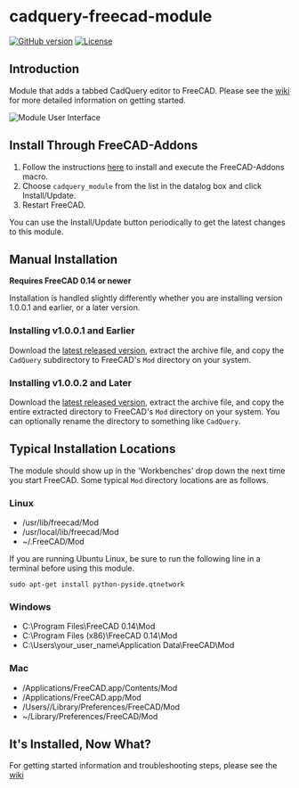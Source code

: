 cadquery-freecad-module
=======================
[![GitHub version](https://badge.fury.io/gh/jmwright%2Fcadquery-freecad-module.svg)](https://github.com/jmwright/cadquery-freecad-module/releases)
[![License](https://img.shields.io/badge/license-LGPL-lightgrey.svg)](https://github.com/jmwright/cadquery-freecad-module/blob/master/LICENSE)

## Introduction

Module that adds a tabbed CadQuery editor to FreeCAD. Please see the [wiki](https://github.com/jmwright/cadquery-freecad-module/wiki) for more detailed information on getting started.

![Module User Interface](http://innovationsts.com/images/Version_1_0_0_1_and_Later_Interface.png)

## Install Through FreeCAD-Addons

  1. Follow the instructions [here](https://github.com/FreeCAD/FreeCAD-addons/blob/master/README.md) to install and execute the FreeCAD-Addons macro.
  2. Choose `cadquery_module` from the list in the datalog box and click Install/Update.
  3. Restart FreeCAD.
  
You can use the Install/Update button periodically to get the latest changes to this module.

## Manual Installation
**Requires FreeCAD 0.14 or newer**

Installation is handled slightly differently whether you are installing version 1.0.0.1 and earlier, or a later version.

### Installing v1.0.0.1 and Earlier

Download the [latest released version](https://github.com/jmwright/cadquery-freecad-module/releases), extract the archive file, and copy the `CadQuery` subdirectory to FreeCAD's `Mod` directory on your system. 

### Installing v1.0.0.2 and Later

Download the [latest released version](https://github.com/jmwright/cadquery-freecad-module/releases), extract the archive file, and copy the entire extracted directory to FreeCAD's `Mod` directory on your system. You can optionally rename the directory to something like `CadQuery`.

## Typical Installation Locations
The module should show up in the 'Workbenches' drop down the next time you start FreeCAD. Some typical `Mod` directory locations are as follows.

### Linux
* /usr/lib/freecad/Mod
* /usr/local/lib/freecad/Mod
* ~/.FreeCAD/Mod

If you are running Ubuntu Linux, be sure to run the following line in a terminal before using this module.
```
sudo apt-get install python-pyside.qtnetwork
```

### Windows
* C:\Program Files\FreeCAD 0.14\Mod
* C:\Program Files (x86)\FreeCAD 0.14\Mod
* C:\Users\your_user_name\Application Data\FreeCAD\Mod

### Mac
* /Applications/FreeCAD.app/Contents/Mod
* /Applications/FreeCAD.app/Mod
* /Users/<user>/Library/Preferences/FreeCAD/Mod
* ~/Library/Preferences/FreeCAD/Mod

## It's Installed, Now What?
For getting started information and troubleshooting steps, please see the [wiki](https://github.com/jmwright/cadquery-freecad-module/wiki)
